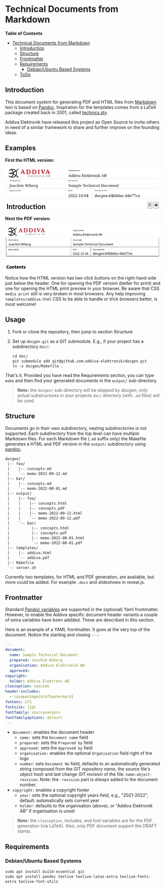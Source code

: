 Technical Documents from Markdown
=================================

<!-- markdown-toc start - Don't edit this section. Run M-x markdown-toc-refresh-toc -->
**Table of Contents**

- [Technical Documents from Markdown](#technical-documents-from-markdown)
    - [Introduction](#introduction)
    - [Structure](#structure)
    - [Frontmatter](#frontmatter)
    - [Requirements](#requirements)
        - [Debian/Ubuntu Based Systems](#debianubuntu-based-systems)
    - [ToDo](#todo)

<!-- markdown-toc end -->

Introduction
------------

This document system for generating PDF and HTML files from [Markdown][]
text is based on [Pandoc][].  Inspiration for the templates comes from a
LaTeX package created back in 2001, called [technics.sty][].

Addiva Elektronik have released this project as Open Source to invite
others in need of a similar framework to share and further improve on
the founding ideas.

[Pandoc]:       https://pandoc.org/
[Markdown]:     https://daringfireball.net/projects/markdown/syntax
[technics.sty]: https://www.ctan.org/tex-archive/macros/latex/contrib/technics


Examples
--------

**First the HTML version:**

![](img/html.png)

**Next the PDF version:**

![](img/pdf.png)

Notice how the HTML version has two click buttons on the right-hand side
just below the header.  One for opening the PDF version (better for
print) and one for opening the HTML print preview in your browser.  Be
aware that CSS `media print` still is very broken in most browsers.  Any
help improving `templates/addiva.html` CSS to be able to handle or trick
browsers better, is most welcome!


Usage
-----

 1. Fork or clone the repository, then jump to section Structure
 2. Set up `docgen.git` as a GIT submodule.  E.g., if your project has a
    subdirectory `doc/`:

	    cd doc/
		git submodule add git@github.com:addiva-elektronik/docgen.git
		ln -s docgen/Makefile .

That's it.  Provided you have read the Requirements section, you can
type `make` and then find your generated documents in the `output/`
sub-directory.

> **Note:** the `docgen/` sub-directory will be skipped by docgen, only
> actual substructures in your projects `doc/` directory (with `.md`
> files) will be used.


Structure
---------

Documents go in their own subdirectory, nesting subdirectories is not
supported.  Each subdirectory from the top level can have multiple
Markdown files.  For each Markdown file (`.md` suffix only) the Makefile
generates a HTML and PDF version in the `output/` subdirectory using
[pandoc](https://pandoc.org/).

    docgen/
     |-- foo/
     |    |-- concepts.md
     |    `-- memo-2022-09-12.md
     |-- bar/
     |    |-- concepts.md
     |    `-- memo-2022-08-01.md
     |-- output/
     |    |-- foo/
     |    |    |-- concepts.html
     |    |    |-- concepts.pdf
     |    |    |-- memo-2022-09-12.html
     |    |    `-- memo-2022-09-12.pdf
     |    `-- bar/
     |          |-- concepts.html
     |          |-- concepts.pdf
     |          |-- memo-2022-08-01.html
     |          `-- memo-2022-08-01.pdf
     |-- templates/
     |    |-- addiva.html
     |    `-- addiva.pdf
     |-- Makefile
     `-- server.sh

Currently two templates, for HTML and PDF generation, are available, but
more could be added.  For example `.docx` and slideshows in reveal.js.


Frontmatter
-----------

Standard [Pandoc variables](https://pandoc.org/MANUAL.html#variables)
are supported in the (optional) Yaml frontmatter.  However, to enable
the Addiva specific document header variants a couple of extra variables
have been addded.  These are described in this section.

Here is an example of a YAML frontmatter.  It goes at the very top of
the document.  Notice the starting and closing `---`:

```yaml
---
document:
  name: Sample Technical Document
  prepared: Joachim Wiberg
  organisation: Addiva Elektronik AB
  approved:
copyright:
  holder: Addiva Elektroni AB
classoption: twoside
header-includes:
  - \usepackage{draftwatermark}
fontenc: LY1
fontsize: 11pt
fontfamily: sourcesanspro
fontfamilyoptions: default
---
```

 * `document:` enables the document header
   * `name:` sets the `Document name` field
   * `prepared:` sets the `Prepared by` field
   * `approved:` sets the `Approved by` field
   * `organisation:` enables the optional `Organisation` field right of
     the logo
   * `number`: sets `Document No` field, defaults to an automatically
     generated string composed from the GIT *repository name*, the
     source file's *object hash* and last change *GIT revision* of
     the file: `name:object-revision`.  Note: the `-revision` part
	 is *always* added to the document number.
 * `copyright:` enables a copyright footer
   * `year:` sets the optional copyright years field, e.g., "2021-2022",
     default: automatically sets current year
   * `holder`: defaults to the organisation (above), or "Addiva
     Elektronik AB" if organisation is unset

> **Note:** the `classoption`, includes, and font variables are for the
> PDF generation (via LaTeX).  Also, only PDF document support the DRAFT
> stamp.


Requirements
------------

### Debian/Ubuntu Based Systems

    sudo apt install build-essential git
    sudo apt install pandoc texlive texlive-latex-extra texlive-fonts-extra texlive-font-utils

